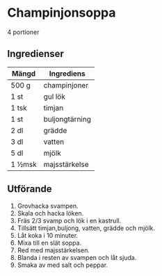 # Champinjonsoppa
4 portioner
## Ingredienser

Mängd|Ingrediens
------------ | -------------
500 g|champinjoner
1 st|gul lök
1 tsk|timjan
1 st|buljongtärning
2 dl|grädde
3 dl|vatten
5 dl|mjölk
1 ½msk|majsstärkelse

## Utförande
1. Grovhacka svampen.
2. Skala och hacka löken.
3. Fräs 2/3 svamp och lök i en kastrull.
4. Tillsätt timjan,buljong, vatten, grädde och mjölk.
5. Låt koka i 10 minuter.
6. Mixa till en slät soppa.
7. Red med majsstärkelsen.
8. Blanda i resten av svampen och låt sjuda.
9. Smaka av med salt och peppar.
